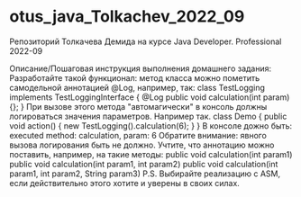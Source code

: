 # otus_java_Tolkachev_2022_09
Репозиторий Толкачева Демида на курсе Java Developer. Professional 2022-09

Описание/Пошаговая инструкция выполнения домашнего задания:
Разработайте такой функционал:
метод класса можно пометить самодельной аннотацией @Log, например, так:
class TestLogging implements TestLoggingInterface {
@Log
public void calculation(int param) {};
}
При вызове этого метода "автомагически" в консоль должны логироваться значения параметров.
Например так.
class Demo {
public void action() {
new TestLogging().calculation(6);
}
}
В консоле дожно быть:
executed method: calculation, param: 6
Обратите внимание: явного вызова логирования быть не должно.
Учтите, что аннотацию можно поставить, например, на такие методы:
public void calculation(int param1)
public void calculation(int param1, int param2)
public void calculation(int param1, int param2, String param3)
P.S.
Выбирайте реализацию с ASM, если действительно этого хотите и уверены в своих силах.